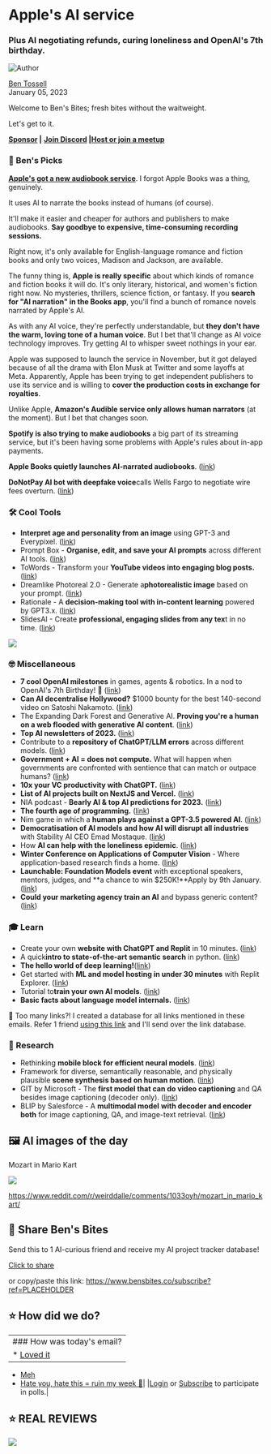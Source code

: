 # Apple's AI service

### Plus AI negotiating refunds, curing loneliness and OpenAI's 7th birthday.

![Author](https://media.beehiiv.com/cdn-cgi/image/fit=scale-down,format=auto,onerror=redirect,quality=80/uploads/user/profile_picture/fc858b4d-39e3-4be1-abf4-2b55504e21a2/thumb_uJ4UYake_400x400.jpg)

[Ben Tossell](https://www.twitter.com/bentossell)\
January 05, 2023

Welcome to Ben's Bites; fresh bites without the waitweight.

Let's get to it.

**[Sponsor](https://sponsor.bensbites.co/) |** **[Join Discord](https://discord.gg/qd92NKjDdE) |**[**Host or join a meetup**](https://meetups.bensbites.co/)

### **🤌 Ben's Picks**

**[Apple's got a new audiobook service](https://authors.apple.com/support/4519-digital-narration-audiobooks)**. I forgot Apple Books was a thing, genuinely.

It uses AI to narrate the books instead of humans (of course).

It'll make it easier and cheaper for authors and publishers to make audiobooks. **Say goodbye to expensive, time-consuming recording sessions.**

Right now, it's only available for English-language romance and fiction books and only two voices, Madison and Jackson, are available.

The funny thing is, **Apple is really specific** about which kinds of romance and fiction books it will do. It's only literary, historical, and women's fiction right now. No mysteries, thrillers, science fiction, or fantasy. If you **search for "AI narration" in the Books app**, you'll find a bunch of romance novels narrated by Apple's AI.

As with any AI voice, they're perfectly understandable, but **they don't have the warm, loving tone of a human voice**. But I bet that'll change as AI voice technology improves. Try getting AI to whisper sweet nothings in your ear.

Apple was supposed to launch the service in November, but it got delayed because of all the drama with Elon Musk at Twitter and some layoffs at Meta. Apparently, Apple has been trying to get independent publishers to use its service and is willing to **cover the production costs in exchange for royalties**.

Unlike Apple, **Amazon's Audible service only allows human narrators** (at the moment). But I bet that changes soon.

**Spotify is also trying to make audiobooks** a big part of its streaming service, but it's been having some problems with Apple's rules about in-app payments.

**Apple Books quietly launches AI-narrated audiobooks**. ([link](https://www.theverge.com/2023/1/5/23540261/apple-text-to-speech-audiobooks-ebooks-artificial-intelligence-narrator-madison-jackson))

**DoNotPay AI bot with deepfake voice**calls Wells Fargo to negotiate wire fees overturn. ([link](https://twitter.com/jbrowder1/status/1610655628820877315?s=20\&t=KtblhjWS_Nmn2kTJgTGj7A))

### **🛠️ Cool Tools**

- **Interpret age and personality from an image** using GPT-3 and Everypixel. ([link](https://twitter.com/DannyRichman/status/1610632062805094401?s=20\&t=59-wMy-FNkdI4wdvGfXVGQ))
- Prompt Box - **Organise, edit, and save your AI prompts** across different AI tools. ([link](https://www.promptbox.ai/))
- ToWords - Transform your **YouTube videos into engaging blog posts.** ([link](https://www.producthunt.com/posts/towords))
- Dreamlike Photoreal 2.0 - Generate a**photorealistic image** based on your prompt. ([link](https://dreamlike.art/))
- Rationale - A **decision-making tool with in-content learning** powered by GPT3.x. ([link](https://rationale.jina.ai/))
- SlidesAI - Create **professional, engaging slides from any tex**t in no time. ([link](https://www.slidesai.io/))

![](https://media.beehiiv.com/cdn-cgi/image/fit=scale-down,format=auto,onerror=redirect,quality=80/uploads/asset/file/55c8afc3-29aa-46b0-8d5d-3dee61410436/section-1.png)

### **🤓 **Miscellaneous****

- **7 cool OpenAI milestones** in games, agents & robotics. In a nod to OpenAI's 7th Birthday! 🎉 ([link](https://twitter.com/DrJimFan/status/1610715965372911616?s=20\&t=L41uOoTt1O66Yb5PNtkJbg))
- **Can AI decentralise Hollywood?** $1000 bounty for the best 140-second video on Satoshi Nakamoto. ([link](https://twitter.com/balajis/status/1610551422009085954?s=12\&t=DxQ63xXmsPtdbTLSv-DgOw))
- The Expanding Dark Forest and Generative AI. **Proving you're a human on a web flooded with generative AI content**. ([link](https://maggieappleton.com/ai-dark-forest))
- **Top AI newsletters of 2023.** ([link](https://aisupremacy.substack.com/p/top-ai-newsletters-of-2023))
- Contribute to a **repository of ChatGPT/LLM errors** across different models. ([link](https://docs.google.com/forms/d/e/1FAIpQLSc1gMv53rBdC_xN2gtBzodwPvK0XD_Jq9daU09-kOlR8Igg9Q/viewform))
- **Government + AI = does not compute.** What will happen when governments are confronted with sentience that can match or outpace humans? ([link](https://michellerempelgarner.substack.com/p/government-ai-does-not-compute))
- **10x your VC productivity with ChatGPT.** ([link](https://www.datadrivenvc.io/p/data-driven-vc-17-10x-your-productivity))
- **List of AI projects built on NextJS and Vercel.** ([link](https://twitter.com/steventey/status/1610656840412696578?s=20\&t=n38fxLmWcdI3E5fi9K1-qw))
- NIA podcast - **Bearly AI & top AI predictions for 2023.** ([link](https://www.youtube.com/watch?v=lK8i7idNgtI))
- **The fourth age of programming.** ([link](https://blog.replit.com/fourth))
- Nim game in which a **human plays against a GPT-3.5 powered AI**. ([link](https://huggingface.co/spaces/JavaFXpert/NimGPT-3.5))
- **Democratisation of AI models** **and how AI will disrupt all industries** with Stability AI CEO Emad Mostaque. ([link](https://www.youtube.com/watch?v=jgTv2W0mUP0))
- How **AI can help with the loneliness epidemic**. ([link](https://thealgorithmicbridge.substack.com/p/how-ai-can-help-with-the-loneliness))
- **Winter Conference on Applications of Computer Vision** - Where application-based research finds a home. ([link](https://www.amazon.science/blog/wacv-where-application-based-research-finds-a-home))
- **Launchable: Foundation Models event** with exceptional speakers, mentors, judges, and \*\*a chance to win $250K!\*\*Apply by 9th January. ([link](https://www.madronavl.com/launchable/foundation-models))
- **Could your marketing agency train an AI** and bypass generic content? ([link](https://addition.substack.com/p/could-your-agency-train-an-ai?))

### **🎓 Learn**

- Create your own **website with ChatGPT and Replit** in 10 minutes. ([link](https://buildspace.so/notes/chatgpt-replit-website))
- A quick**intro to state-of-the-art semantic search** in python. ([link](https://www.youtube.com/watch?v=ejpc-nbKY2Y))
- **The hello world of deep learning!**([link](https://ahmedtambal.medium.com/the-hello-world-of-deep-learning-7398f8f6da83))
- Get started with **ML and model hosting in under 30 minutes** with Replit Explorer. ([link](https://www.youtube.com/watch?v=n-Cd4YQ9gIw\&t=2s))
- Tutorial to**train your own AI models**. ([link](https://twitter.com/ClaireSilver12/status/1609868153529503745?s=20\&t=coBZ9abICXBQLzrn4HzOxw))
- **Basic facts about language model internals.** ([link](https://www.lesswrong.com/posts/PDLfpRwSynu73mxGw/basic-facts-about-language-model-internals-1))

👋 Too many links?! I created a database for all links mentioned in these emails. Refer 1 friend [using this link](https://www.bensbites.co/subscribe?ref=PLACEHOLDER) and I'll send over the link database.

### **🔬 Research**

- Rethinking **mobile block for efficient neural models**. ([link](https://arxiv.org/abs/2301.01146))
- Framework for diverse, semantically reasonable, and physically plausible **scene synthesis based on human motion**. ([link](https://arxiv.org/abs/2301.01424))
- GIT by Microsoft - The **first model that can do video captioning** and QA besides image captioning (decoder only). ([link](https://huggingface.co/docs/transformers/main/en/model_doc/git))
- BLIP by Salesforce - A **multimodal model** **with decoder and encoder both** for image captioning, QA, and image-text retrieval. ([link](https://huggingface.co/docs/transformers/main/en/model_doc/blip))

## **🖼 AI images of the day**

Mozart in Mario Kart

![](https://media.beehiiv.com/cdn-cgi/image/fit=scale-down,format=auto,onerror=redirect,quality=80/uploads/asset/file/7e2fdeb1-5454-4b87-90df-d83edea22aca/mrkdnuu831aa1.png)

<https://www.reddit.com/r/weirddalle/comments/1033oyh/mozart_in_mario_kart/>

## **🤗 Share Ben's Bites**

Send this to 1 AI-curious friend and receive my AI project tracker database!

[Click to share](https://www.bensbites.co/subscribe?ref=PLACEHOLDER)

or copy/paste this link: https://www.bensbites.co/subscribe?ref=PLACEHOLDER

## **⭐️ How did we do?**

||
|:---|
|### How was today's email?|
|\* [Loved it](https://www.bensbites.co/login)

- [Meh](https://www.bensbites.co/login)
- [Hate you, hate this = ruin my week 🥹](https://www.bensbites.co/login)|
  |[Login](https://www.bensbites.co/login) or [Subscribe](https://www.bensbites.co/subscribe) to participate in polls.|

## **⭐️ REAL** REVIEWS

![](https://media.beehiiv.com/cdn-cgi/image/fit=scale-down,format=auto,onerror=redirect,quality=80/uploads/asset/file/c8a91ecd-5477-493e-bb9d-9ed8f04bde24/Screenshot_2022-12-13_at_14.55.58.png)
